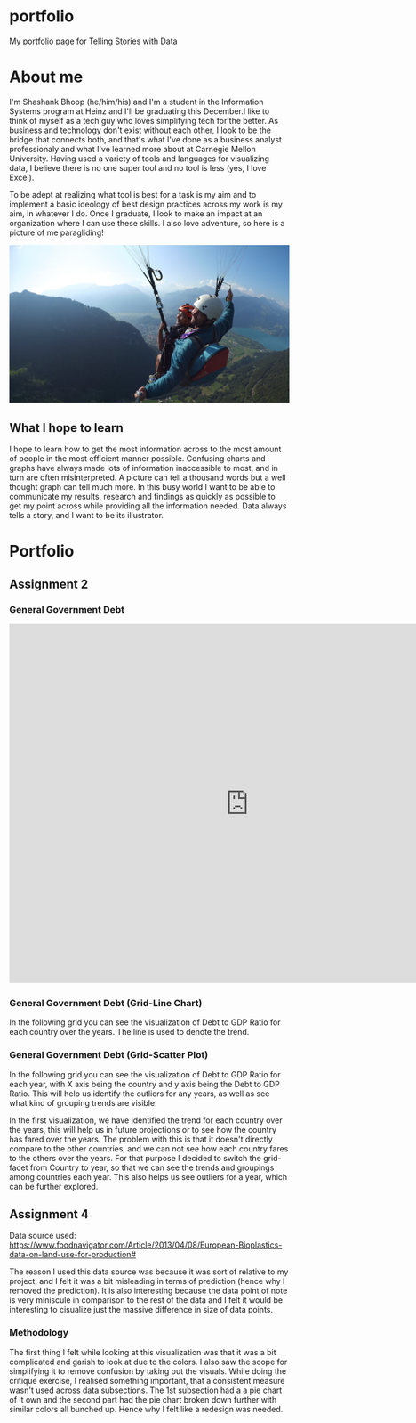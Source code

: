 # portfolio
My portfolio page for Telling Stories with Data


# About me
I'm Shashank Bhoop (he/him/his) and I'm a student in the Information Systems program at Heinz and I'll be graduating this December.I like to think of myself as a tech guy who loves simplifying tech for the better. As business and technology don't exist without each other, I look to be the bridge that connects both, and that's what I've done as a business analyst professionaly and what I've learned more about at Carnegie Mellon University. Having used a variety of tools and languages for visualizing data, I believe there is no one super tool and no tool is less (yes, I love Excel). 

To be adept at realizing what tool is best for a task is my aim and to implement a basic ideology of best design practices across my work is my aim, in whatever I do. Once I graduate, I look to make an impact at an organization where I can use these skills. I also love adventure, so here is a picture of me paragliding!

![Shashank Bhoop](DSCN3210.JPG)


## What I hope to learn
I hope to learn how to get the most information across to the most amount of people in the most efficient manner possible. Confusing charts and graphs have always made lots of information inaccessible to most, and in turn are often misinterpreted. A picture can tell a thousand words but a well thought graph can tell much more. In this busy world I want to be able to communicate my results, research and findings as quickly as possible to get my point across while providing all the information needed. Data always tells a story, and I want to be its illustrator.

# Portfolio

## Assignment 2
### General Government Debt
<iframe src="https://data.oecd.org/chart/69Hy" width="860" height="645" style="border: 0" mozallowfullscreen="true" webkitallowfullscreen="true" allowfullscreen="true"><a href="https://data.oecd.org/chart/69Hy" target="_blank">OECD Chart: General government debt, Total, % of GDP, Annual, 2017</a></iframe>

### General Government Debt (Grid-Line Chart)

In the following grid you can see the visualization of Debt to GDP Ratio for each country over the years. The line is used to denote the trend.
<div class="flourish-embed flourish-chart" data-src="visualisation/4284880"><script src="https://public.flourish.studio/resources/embed.js"></script></div>

### General Government Debt (Grid-Scatter Plot)

In the following grid you can see the visualization of Debt to GDP Ratio for each year, with X axis being the country and y axis being the Debt to GDP Ratio. This will help us identify the outliers for any years, as well as see what kind of grouping trends are visible.

<div class="flourish-embed flourish-scatter" data-src="visualisation/4285536"><script src="https://public.flourish.studio/resources/embed.js"></script></div>


In the first visualization, we have identified the trend for each country over the years, this will help us in future projections or to see how the country has fared over the years. The problem with this is that it doesn't directly compare to the other countries, and we can not see how each country fares to the others over the years. For that purpose I decided to switch the grid-facet from Country to year, so that we can see the trends and groupings among countries each year. This also helps us see outliers for a year, which can be further explored.


## Assignment 4

Data source used:
https://www.foodnavigator.com/Article/2013/04/08/European-Bioplastics-data-on-land-use-for-production#

The reason I used this data source was because it was sort of relative to my project, and I felt it was a bit misleading in terms of prediction (hence why I removed the prediction). It is also interesting because the data point of note is very miniscule in comparison to the rest of the data and I felt it would be interesting to cisualize just the massive difference in size of data points. 

### Methodology

The first thing I felt while looking at this visualization was that it was a bit complicated and garish to look at due to the colors. I also saw the scope for simplifying it to remove confusion by taking out the visuals. While doing the critique exercise, I realised something important, that a consistent measure wasn't used across data subsections. The 1st subsection had a a pie chart of it own and the second part had the pie chart broken down further with similar colors all bunched up. Hence why I felt like a redesign was needed. 


